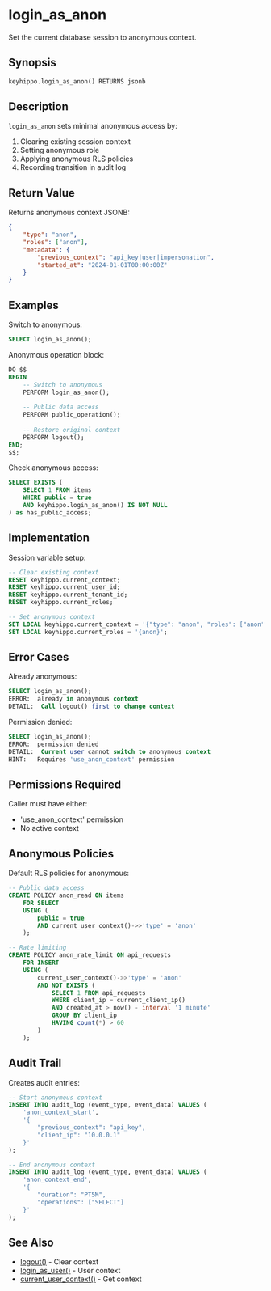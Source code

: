 # login_as_anon

Set the current database session to anonymous context.

## Synopsis

```sql
keyhippo.login_as_anon() RETURNS jsonb
```

## Description

`login_as_anon` sets minimal anonymous access by:
1. Clearing existing session context
2. Setting anonymous role
3. Applying anonymous RLS policies
4. Recording transition in audit log

## Return Value

Returns anonymous context JSONB:
```json
{
    "type": "anon",
    "roles": ["anon"],
    "metadata": {
        "previous_context": "api_key|user|impersonation",
        "started_at": "2024-01-01T00:00:00Z"
    }
}
```

## Examples

Switch to anonymous:
```sql
SELECT login_as_anon();
```

Anonymous operation block:
```sql
DO $$
BEGIN
    -- Switch to anonymous
    PERFORM login_as_anon();
    
    -- Public data access
    PERFORM public_operation();
    
    -- Restore original context
    PERFORM logout();
END;
$$;
```

Check anonymous access:
```sql
SELECT EXISTS (
    SELECT 1 FROM items
    WHERE public = true
    AND keyhippo.login_as_anon() IS NOT NULL
) as has_public_access;
```

## Implementation

Session variable setup:
```sql
-- Clear existing context
RESET keyhippo.current_context;
RESET keyhippo.current_user_id;
RESET keyhippo.current_tenant_id;
RESET keyhippo.current_roles;

-- Set anonymous context
SET LOCAL keyhippo.current_context = '{"type": "anon", "roles": ["anon"]}';
SET LOCAL keyhippo.current_roles = '{anon}';
```

## Error Cases

Already anonymous:
```sql
SELECT login_as_anon();
ERROR:  already in anonymous context
DETAIL:  Call logout() first to change context
```

Permission denied:
```sql
SELECT login_as_anon();
ERROR:  permission denied
DETAIL:  Current user cannot switch to anonymous context
HINT:   Requires 'use_anon_context' permission
```

## Permissions Required

Caller must have either:
- 'use_anon_context' permission
- No active context

## Anonymous Policies

Default RLS policies for anonymous:

```sql
-- Public data access
CREATE POLICY anon_read ON items
    FOR SELECT
    USING (
        public = true
        AND current_user_context()->>'type' = 'anon'
    );

-- Rate limiting
CREATE POLICY anon_rate_limit ON api_requests
    FOR INSERT
    USING (
        current_user_context()->>'type' = 'anon'
        AND NOT EXISTS (
            SELECT 1 FROM api_requests
            WHERE client_ip = current_client_ip()
            AND created_at > now() - interval '1 minute'
            GROUP BY client_ip
            HAVING count(*) > 60
        )
    );
```

## Audit Trail

Creates audit entries:
```sql
-- Start anonymous context
INSERT INTO audit_log (event_type, event_data) VALUES (
    'anon_context_start',
    '{
        "previous_context": "api_key",
        "client_ip": "10.0.0.1"
    }'
);

-- End anonymous context
INSERT INTO audit_log (event_type, event_data) VALUES (
    'anon_context_end',
    '{
        "duration": "PT5M",
        "operations": ["SELECT"]
    }'
);
```

## See Also

- [logout()](logout.md) - Clear context
- [login_as_user()](login_as_user.md) - User context
- [current_user_context()](current_user_context.md) - Get context